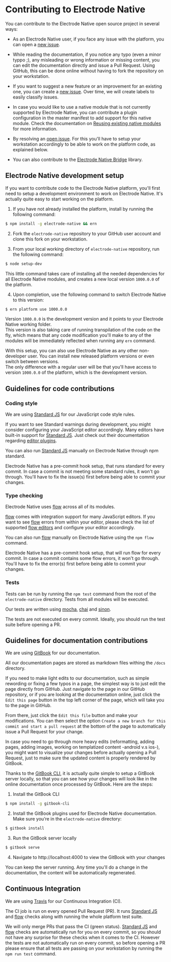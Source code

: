 # Contributing to Electrode Native

You can contribute to the Electrode Native open source project in several ways:

- As an Electrode Native user, if you face any issue with the platform, you can open a [new issue].  

- While reading the documentation, if you notice any typo (even a minor typpo ;), any misleading or wrong information or missing content, you can edit the documentation directly and issue a Pull Request. Using GitHub, this can be done online without having to fork the repository on your workstation.

- If you want to suggest a new feature or an improvement for an existing one, you can create a [new issue]. Over time, we will create labels to easily classify issues.

- In case you would like to use a native module that is not currently supported by Electrode Native, you can contribute a plugin configuration in the master manifest to add support for this native module. Check the documentation on [Reusing existing native modules](https://electrode.gitbooks.io/electrode-native/content/platform-parts/manifest.html#reusing-exiting-native-modules) for more information.

- By resolving an [open issue]. For this you'll have to setup your workstation accordingly to be able to work on the platform code, as explained below.

- You can also contribute to the [Electrode Native Bridge](https://github.com/electrode-io/react-native-electrode-bridge) library.

## Electrode Native development setup

If you want to contribute code to the Electrode Native platform, you'll first need to setup a development environment to work on Electrode Native. It's actually quite easy to start working on the platform.

1) If you have not already installed the platform, install by running the following command:  

 ```bash
 $ npm install -g electrode-native && ern
 ```  

2) Fork the `electrode-native` repository to your GitHub user account and clone this fork on your workstation.

3) From your local working directory of `electrode-native` repository, run the following command:

```bash
$ node setup-dev
```  

This little command takes care of installing all the needed dependencies for all Electrode Native modules, and creates a new local version `1000.0.0` of the platform.

4) Upon completion, use the following command to switch Electrode Native to this version:  

```bash
$ ern platform use 1000.0.0
```

Version `1000.0.0` is the development version and it points to your Electrode Native working folder.  
This version is also taking care of running transpilation of the code on the fly, which means that any code modification you'll make to any of the modules will be immediately reflected when running any `ern` command.  

With this setup, you can also use Electrode Native as any other non-developer user. You can install new released platform versions or even switch between versions.  
The only difference with a regular user will be that you'll have access to version `1000.0.0` of the platform, which is the development version.

## Guidelines for code contributions

### Coding style

We are using [Standard JS] for our JavaScript code style rules.

If you want to see Standard warnings during development, you might consider configuring your JavaScript editor accordingly. Many editors have built-in support for [Standard JS]. Just check out their documentation regarding [editor plugins].

You can also run [Standard JS] manually on Electrode Native through npm standard.

Electrode Native has a pre-commit hook setup, that runs standard for every commit. In case a commit is not meeting some standard rules, it won't go through. You'll have to fix the issue(s) first before being able to commit your changes.

### Type checking

Electrode Native uses [flow] across all of its modules.

[flow] comes with integration support for many JavaScript editors. If you want to see [flow] errors from within your editor, please check the list of supported [flow editors] and configure your editor accordingly.

You can also run [flow] manually on Electrode Native using the `npm flow` command.

Electrode Native has a pre-commit hook setup, that will run flow for every commit. In case a commit contains some flow errors, it won't go through. You'll have to fix the error(s) first before being able to commit your changes.

### Tests

Tests can be run by running the `npm test` command from the root of the `electrode-native` directory. Tests from all modules will be executed.

Our tests are written using [mocha], [chai] and [sinon].

The tests are not executed on every commit. Ideally, you should run the test suite before opening a PR.

## Guidelines for documentation contributions

We are using [GitBook] for our documentation.  

All our documentation pages are stored as markdown files withing the `/docs` directory.

If you need to make light edits to our documentation, such as simple rewording or fixing a few typos in a page, the simplest way is to just edit the page directly from GitHub. Just navigate to the page in our GitHub repository, or if you are looking at the documentation online, just click the `Edit this page` button in the top left corner of the page, which will take you to the page in GitHub.  

From there, just click the `Edit this file` button and make your modifications. You can then select the option `Create a new branch for this commit and start a pull request` at the bottom of the page to automatically issue a Pull Request for your change.

In case you need to go through more heavy edits (reformatting, adding pages, adding images, working on templatized content -android v.s ios-), you might want to visualize your changes before actually opening a Pull Request, just to make sure the updated content is properly rendered by GitBook. 

Thanks to the [GitBook CLI], it is actually quite simple to setup a GitBook server locally, so that you can see how your changes will look like in the online documentation once processed by GitBook. Here are the steps:

1) Install the GitBook CLI 

```bash
$ npm install -g gitbook-cli
```

2) Install the GitBook plugins used for Electrode Native documentation. Make sure you’re in the `electrode-native` directory:

```bash
$ gitbook install
```

3) Run the GitBook server locally

```bash
$ gitbook serve
```

4) Navigate to http://localhost:4000 to view the GitBook with your changes

You can keep the server running. Any time you'll do a change in the documentation, the content will be automatically regenerated.

## Continuous Integration

We are using [Travis] for our Continuous Integration (CI).

The CI job is run on every opened Pull Request (PR). It runs [Standard JS] and [flow] checks along with running the whole platform test suite.

We will only merge PRs that pass the CI (green status). [Standard JS] and [flow] checks are automatically run for you on every commit, so you should not have any surprise for these checks when it comes to the CI.
However the tests are not automatically run on every commit, so before opening a PR please ensure that all tests are passing on your workstation by running the `npm run test` command.

[travis]: https://travis-ci.org/

[new issue]: https://github.com/electrode-io/electrode-native/issues/new

[open issue]: https://github.com/electrode-io/electrode-native/issues

[Electrode Native Bridge]:https://github.com/electrode-io/react-native-electrode-bridge

[CLI]: https://github.com/electrode-io/electrode-native/blob/master/docs/platform-parts/cli.md#ern-local-client

[editor plugins]: https://standardjs.com/awesome.html#editor-plugins

[standard JS]: https://standardjs.com/

[flow]: https://flow.org/

[flow editors]: https://flow.org/en/docs/editors/

[mocha]: https://mochajs.org/

[chai]: http://chaijs.com/

[sinon]: http://sinonjs.org/

[gitbook]: https://www.gitbook.com

[gitbook cli]: https://github.com/GitbookIO/gitbook-cli